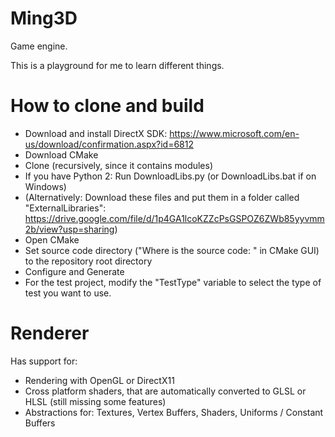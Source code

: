 # Ming3D
Game engine.

This is a playground for me to learn different things.

# How to clone and build
- Download and install DirectX SDK: https://www.microsoft.com/en-us/download/confirmation.aspx?id=6812
- Download CMake
- Clone (recursively, since it contains modules)
- If you have Python 2: Run DownloadLibs.py (or DownloadLibs.bat if on Windows)
- (Alternatively: Download these files and put them in a folder called "ExternalLibraries": https://drive.google.com/file/d/1p4GA1lcoKZZcPsGSPOZ6ZWb85yyvmm2b/view?usp=sharing)
- Open CMake
- Set source code directory ("Where is the source code: " in CMake GUI) to the repository root directory
- Configure and Generate
- For the test project, modify the "TestType" variable to select the type of test you want to use.

# Renderer

Has support for:
- Rendering with OpenGL or DirectX11
- Cross platform shaders, that are automatically converted to GLSL or HLSL (still missing some features)
- Abstractions for: Textures, Vertex Buffers, Shaders, Uniforms / Constant Buffers

